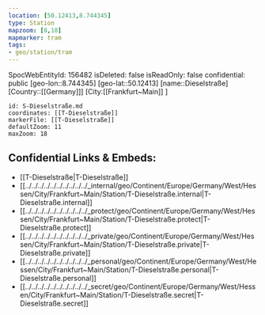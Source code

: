 ```yaml
---
location: [50.12413,8.744345]
type: Station 
mapzoom: [8,18] 
mapmarker: tram 
tags:
- geo/station/tram
---
```

SpocWebEntityId: 156482
isDeleted: false
isReadOnly: false
confidential: public
[geo-lon::8.744345]
[geo-lat::50.12413]
[name::Dieselstraße]
[Country::[[Germany]]]
[City:[[Frankfurt~Main]] ]


```leaflet
id: S-Dieselstraße.md
coordinates: [[T-Dieselstraße]]
markerFile: [[T-Dieselstraße]]
defaultZoom: 11 
maxZoom: 18
```


## Confidential Links & Embeds: 
- [[T-Dieselstraße|T-Dieselstraße]] 
- [[../../../../../../../../../../_internal/geo/Continent/Europe/Germany/West/Hessen/City/Frankfurt~Main/Station/T-Dieselstraße.internal|T-Dieselstraße.internal]] 
- [[../../../../../../../../../../_protect/geo/Continent/Europe/Germany/West/Hessen/City/Frankfurt~Main/Station/T-Dieselstraße.protect|T-Dieselstraße.protect]] 
- [[../../../../../../../../../../_private/geo/Continent/Europe/Germany/West/Hessen/City/Frankfurt~Main/Station/T-Dieselstraße.private|T-Dieselstraße.private]] 
- [[../../../../../../../../../../_personal/geo/Continent/Europe/Germany/West/Hessen/City/Frankfurt~Main/Station/T-Dieselstraße.personal|T-Dieselstraße.personal]] 
- [[../../../../../../../../../../_secret/geo/Continent/Europe/Germany/West/Hessen/City/Frankfurt~Main/Station/T-Dieselstraße.secret|T-Dieselstraße.secret]] 

